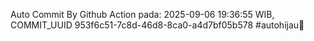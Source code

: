 Auto Commit By Github Action pada: 2025-09-06 19:36:55 WIB, COMMIT_UUID 953f6c51-7c8d-46d8-8ca0-a4d7bf05b578 #autohijau🗿
